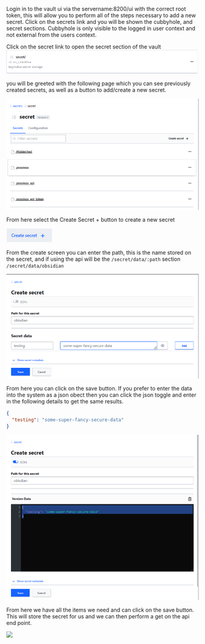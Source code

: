 Login in to the vault ui via the servername:8200/ui with the correct root token, this will allow you to perform all of the steps necessary to add a  new secret. Click on the secrets link and you will be shown the cubbyhole, and secret sections. Cubbyhole is only visible to the logged in user context and not external from the users context.

Click on the secret link to open the secret section of the vault
![](./img/vault-secret-link.png)

you will be greeted with the following page which you can see previously created secrets, as well as a button to add/create a new secret.

![](./img/vault-secret-page.png)

From here select the Create Secret + button to create a new secret

![](./img/vault-secret-create-new.png)

From the create screen you can enter the path, this is the name stored on the secret, and if using the api will be the `/secret/data/:path` section `/secret/data/obsidian`

![](./img/vault-secret-obsidian.png)

From here you can click on the save button. If you prefer to enter the data into the system as a json obect then you can click the json toggle and enter in the following details to get the same results.

```json
{
  "testing": "some-super-fancy-secure-data"
}
```

![](./img/vault-secret-obsidian-json.png)

From here we have all the items we need and can click on the save button. This will store the secret for us and we can then perform a get on the api end point.

![](vault-secret-obsidian-visible.png)